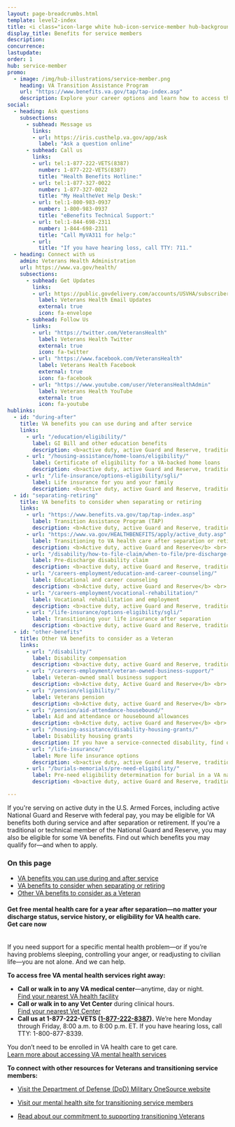 ```yaml
---
layout: page-breadcrumbs.html
template: level2-index
title: <i class="icon-large white hub-icon-service-member hub-background-service-member"></i> VA benefits for service members
display_title: Benefits for service members
description: 
concurrence:
lastupdate:
order: 1
hub: service-member
promo:
  - image: /img/hub-illustrations/service-member.png
    heading: VA Transition Assistance Program 
    url: "https://www.benefits.va.gov/tap/tap-index.asp"
    description: Explore your career options and learn how to access the VA benefits you've earned.
social:
  - heading: Ask questions
    subsections:
      - subhead: Message us
        links:
        - url: https://iris.custhelp.va.gov/app/ask
          label: "Ask a question online"
      - subhead: Call us
        links:
        - url: tel:1-877-222-VETS(8387)
          number: 1-877-222-VETS(8387)
          title: "Health Benefits Hotline:"
        - url: tel:1-877-327-0022
          number: 1-877-327-0022
          title: "My HealtheVet Help Desk:"
        - url: tel:1-800-983-0937
          number: 1-800-983-0937
          title: "eBenefits Technical Support:"
        - url: tel:1-844-698-2311
          number: 1-844-698-2311
          title: "Call MyVA311 for help:"
        - url:
          title: "If you have hearing loss, call TTY: 711."
  - heading: Connect with us
    admin: Veterans Health Administration
    url: https://www.va.gov/health/
    subsections:
      - subhead: Get Updates
        links:
        - url: https://public.govdelivery.com/accounts/USVHA/subscribers/qualify?category_id=USVHA_C4&email=dwdw%40gmail.com&commit.x=36&commit.y=11
          label: Veterans Health Email Updates
          external: true
          icon: fa-envelope
      - subhead: Follow Us
        links:
        - url: "https://twitter.com/VeteransHealth"
          label: Veterans Health Twitter
          external: true
          icon: fa-twitter
        - url: "https://www.facebook.com/VeteransHealth"
          label: Veterans Health Facebook
          external: true
          icon: fa-facebook
        - url: "https://www.youtube.com/user/VeteransHealthAdmin"
          label: Veterans Health YouTube
          external: true
          icon: fa-youtube
hublinks:
  - id: "during-after"
    title: VA benefits you can use during and after service
    links:
      - url: "/education/eligibility/"
        label: GI Bill and other education benefits
        description: <b>active duty, active Guard and Reserve, traditional and technical Guard and Reserve</b> <br> Find out if you qualify for VA education benefits to help pay for school or training.
      - url: "/housing-assistance/home-loans/eligibility/"
        label: Certificate of eligibility for a VA-backed home loans
        description: <b>active duty, active Guard and Reserve, traditional and technical Guard and Reserve</b> <br> Review requirements for getting a certificate of eligibility to buy, build, improve, or refinance a home. 
      - url: "/life-insurance/options-eligibility/sgli/"
        label: Life insurance for you and your family
        description: <b>active duty, active Guard and Reserve, traditional and technical Guard and Reserve</b> <br> Find out if you qualify for and how to manage your SGLI coverage, and learn about coverage options for you and your family after separation or retirement.
  - id: "separating-retiring"
    title: VA benefits to consider when separating or retiring
    links:
      - url: "https://www.benefits.va.gov/tap/tap-index.asp"
        label: Transition Assistance Program (TAP)
        description: <b>Active duty, active Guard and Reserve, traditional and technical Guard and Reserve</b> <br> As you separate from the military, explore your career options and learn how to access the VA benefits you've earned by attending a Transition Assistance Program (TAP) briefing.
      - url: "https://www.va.gov/HEALTHBENEFITS/apply/active_duty.asp"
        label: Transitioning to VA health care after separation or retirement
        description: <b>Active duty, active Guard and Reserve</b> <br> Learn about transitioning from TRICARE to VA health care, and how to apply for health care benefits once you've received your separation or retirement orders. If you're a combat Veteran, apply right away to take advantage of 5 years of enhanced eligibility.
      - url: "/disability/how-to-file-claim/when-to-file/pre-discharge-claim/"
        label: Pre-discharge disability claim
        description: <b>active duty, active Guard and Reserve, traditional and technical Guard and Reserve (with certain service-connected disabilities)</b> <br> If you have an illness or injury that you believe was caused—or made worse—by your active-duty service, file for disability benefits 180 to 90 days before you leave the military. This may help speed up your claim so you can get your benefits sooner. Find out how to file your claim, and what to do if you have less than 90 days left on active duty.
      - url: "/careers-employment/education-and-career-counseling/"
        label: Educational and career counseling
        description: <b>Active duty, active Guard and Reserve</b> <br> Find out how to get free educational and career counseling. You'll need to apply no sooner than 6 months before discharge and no later than 1 year after discharge.
      - url: "/careers-employment/vocational-rehabilitation/"
        label: Vocational rehabilitation and employment
        description: <b>active duty, active Guard and Reserve, traditional and technical Guard and Reserve</b> <br>  If you have a disability that was caused—or made worse—by your active-duty service and that limits your ability to work or prevents you from working, find out how to apply for vocational rehab. You may be eligible if you're nearing your time of discharge and up to 12 years from the date you receive your notice of separation or first VA service-connected disability rating.
      - url: "/life-insurance/options-eligibility/sgli/"
        label: Transitioning your life insurance after separation
        description: <b>active duty, active Guard and Reserve, traditional and technical Guard and Reserve</b> <br> Find out how to convert your SGLI coverage to a Veterans' Group Life Insurance (VGLI) policy or commercial policy, and learn about other options for coverage if you have service-connected disabilities. Keep in mind that you’ll need to get new coverage quickly. In some cases, you must act within 120 days of separation to ensure no lapse in coverage.
  - id: "other-benefits"
    title: Other VA benefits to consider as a Veteran
    links:
      - url: "/disability/"
        label: Disability compensation
        description: <b>active duty, active Guard and Reserve, traditional and technical Guard and Reserve (with certain service-connected disabilities)</b> <br> File a claim for disability compensation for conditions related to your military service, and manage your benefits over time.        
      - url: "/careers-employment/veteran-owned-business-support/"
        label: Veteran-owned small business support
        description: <b>Active duty, Active Guard and Reserve</b> <br> Register to do business with VA and get support for your Veteran-own small business.
      - url: "/pension/eligibility/"
        label: Veterans pension
        description: <b>Active duty, active Guard and Reserve</b> <br> If you served on active duty during wartime, are over 65 or have a service-connected disability, and you have limited or no income, find out if you qualify for a Veterans Pension. 
      - url: "/pension/aid-attendance-housebound/"
        label: Aid and attendance or housebound allowances
        description: <b>Active duty, active Guard and Reserve</b> <br> If you need help with your daily activities, or you’re housebound, see if you qualify for monthly payments added to the amount of your monthly Veterans pension.
      - url: "/housing-assistance/disability-housing-grants/"
        label: Disability housing grants
        description: If you have a service-connected disability, find out how to apply for a housing grant to make changes to your home to help you live more independently.
      - url: "/life-insurance/"    
        label: More life insurance options
        description: <b>active duty, active Guard and Reserve, traditional and technical Guard and Reserve</b> <br> Explore life insurance coverage options and services for you and your family, and manage your policy online.
      - url: "/burials-memorials/pre-need-eligibility/"
        label: Pre-need eligibility determination for burial in a VA national cemetery
        description: <b>active duty, active Guard and Reserve, traditional and technical Guard and Reserve (with service-connected disability)</b> <br>  Apply for a pre-need eligibility decision letter to confirm that you qualify for burial in a VA national cemetery. This can help you pre-plan, and make the process easier for your family members in their time of need. 

---
```


<p class="va-introtext">
If you're serving on active duty in the U.S. Armed Forces, including active National Guard and Reserve with federal pay, you may be eligible for VA benefits both during service and after separation or retirement. If you're a traditional or technical member of the National Guard and Reserve, you may also be eligible for some VA benefits. Find out which benefits you may qualify for—and when to apply.
</p>

<h3>On this page</h3>

<ul>
  <li><a href="#during-after">VA benefits you can use during and after service</a></li>
  <li><a href="#separating-retiring">VA benefits to consider when separating or retiring</a></li>
  <li><a href="#other-benefits">Other VA benefits to consider as a Veteran</a></li>
</ul>

<div class="usa-alert usa-alert-info">
  <div class="usa-alert-body">
    <h4 class="usa-alert-heading">Get free mental health care for a year after separation—no matter your discharge status, service history, or eligibility for VA health care.<br><a id="crisis-expander-link">Get care now</a></h4>
    <div id="crisis-expander-content" class="expander-content expander-content-closed">
      <div class="expander-content-inner usa-alert-text">
<br>
If you need support for a specific mental health problem—or if you’re having problems sleeping, controlling your anger, or readjusting to civilian life—you are not alone. And we can help.

**To access free VA mental health services right away:**
- **Call or walk in to any VA medical center**—anytime, day or night. <br>
<a href="https://www.va.gov/find-locations/?zoomLevel=4&page=1&address=&facilityType=health&serviceType">Find your nearest VA health facility</a>
- **Call or walk in to any Vet Center** during clinical hours. <br>
<a href="https://www.va.gov/find-locations/?zoomLevel=4&page=1&address=&facilityType=health&serviceType">Find your nearest Vet Center</a>
- **Call us at 1-877-222-VETS (<a href="tel:+18772228387">1-877-222-8387</a>).** We’re here Monday through Friday, 8:00 a.m. to 8:00 p.m. ET. If you have hearing loss, call TTY: 1-800-877-8339.

You don’t need to be enrolled in VA health care to get care. <br>
<a href="https://www.va.gov/health-care/health-needsconditions/mental-health/">Learn more about accessing VA mental health services</a>

**To connect with other resources for Veterans and transitioning service members:**
- <a href="https://www.militaryonesource.mil/">Visit the Department of Defense (DoD) Military OneSource website</a>
- <a href="https://www.mentalhealth.va.gov/transitioningservice/programs.asp">Visit our mental health site for transitioning service members</a>
- <a href="https://www.whitehouse.gov/presidential-actions/presidential-executive-order-supporting-veteranstransition-uniformed-service-civilian-life/">Read about our commitment to supporting transitioning Veterans</a>

   </div>
  </div>
 </div>
</div>

<script type="text/javascript">
  // Toggle the expandable crisis info
  document.getElementById('crisis-expander-link')
    .addEventListener('click', function () {
      document.getElementById('crisis-expander-content').classList.toggle('expander-content-closed');
    });
</script>
